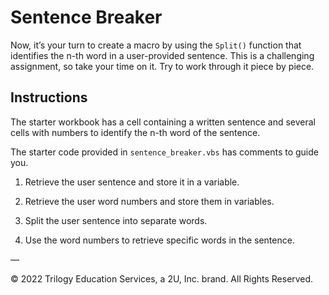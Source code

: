 # Sentence Breaker

Now, it’s your turn to create a macro by using the `Split()` function that identifies the n-th word in a user-provided sentence. This is a challenging assignment, so take your time on it. Try to work through it piece by piece.

## Instructions

The starter workbook has a cell containing a written sentence and several cells with numbers to identify the n-th word of the sentence.

The starter code provided in `sentence_breaker.vbs` has comments to guide you.

1. Retrieve the user sentence and store it in a variable. 

2. Retrieve the user word numbers and store them in variables. 

3. Split the user sentence into separate words.

4. Use the word numbers to retrieve specific words in the sentence.

—

© 2022 Trilogy Education Services, a 2U, Inc. brand. All Rights Reserved.
